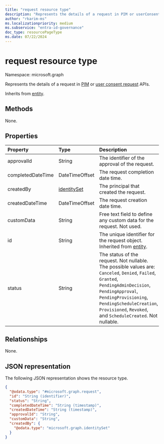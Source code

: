 ```yaml
---
title: "request resource type"
description: "Represents the details of a request in PIM or userConsentRequests"
author: "rkarim-ms"
ms.localizationpriority: medium
ms.subservice: "entra-id-governance"
doc_type: resourcePageType
ms.date: 07/22/2024
---
```


# request resource type

Namespace: microsoft.graph

Represents the details of a request in [PIM](privilegedidentitymanagementv3-overview.md) or [user consent request](userconsentrequest.md) APIs.

Inherits from [entity](../resources/entity.md).

## Methods

None.

## Properties
|Property|Type|Description|
|:---|:---|:---|
|approvalId|String| The identifier of the approval of the request.  |
|completedDateTime|DateTimeOffset| The request completion date time. |
|createdBy|[identitySet](../resources/identityset.md)|The principal that created the request.|
|createdDateTime|DateTimeOffset|The request creation date time.|
|customData|String|Free text field to define any custom data for the request. Not used.|
|id|String|The unique identifier for the request object. Inherited from [entity](../resources/entity.md).|
|status|String| The status of the request. Not nullable. The possible values are: `Canceled`, `Denied`, `Failed`, `Granted`, `PendingAdminDecision`, `PendingApproval`, `PendingProvisioning`, `PendingScheduleCreation`, `Provisioned`, `Revoked`, and `ScheduleCreated`. Not nullable. |

## Relationships
None.

## JSON representation
The following JSON representation shows the resource type.
<!-- {
  "blockType": "resource",
  "keyProperty": "id",
  "@odata.type": "microsoft.graph.request",
  "baseType": "microsoft.graph.entity",
  "openType": false
}
-->
``` json
{
  "@odata.type": "#microsoft.graph.request",
  "id": "String (identifier)",
  "status": "String",
  "completedDateTime": "String (timestamp)",
  "createdDateTime": "String (timestamp)",
  "approvalId": "String",
  "customData": "String",
  "createdBy": {
    "@odata.type": "microsoft.graph.identitySet"
  }
}
```

